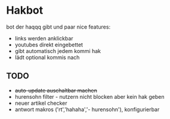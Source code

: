 # Hakbot

bot der haqqq gibt und paar nice features:

- links werden anklickbar
- youtubes direkt eingebettet
- gibt automatisch jedem kommi hak
- lädt optional kommis nach

## TODO

- ~~auto-update auschaltbar machen~~
- hurensohn filter - nutzern nicht blocken aber kein hak geben
- neuer artikel checker
- antwort makros ('rt','hahaha','- hurensohn'), konfigurierbar
